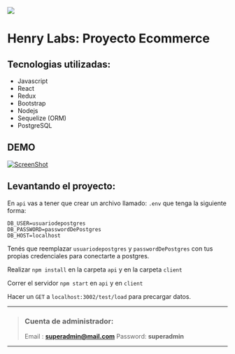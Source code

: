 <p align='left'>
    <img src='https://static.wixstatic.com/media/85087f_0d84cbeaeb824fca8f7ff18d7c9eaafd~mv2.png/v1/fill/w_160,h_30,al_c,q_85,usm_0.66_1.00_0.01/Logo_completo_Color_1PNG.webp' </img>
</p>

# Henry Labs: Proyecto Ecommerce

## Tecnologias utilizadas:

- Javascript
- React
- Redux
- Bootstrap
- Nodejs
- Sequelize (ORM)
- PostgreSQL

## DEMO

[![ScreenShot](http://i3.ytimg.com/vi/AGTYSIh4qmk/hqdefault.jpg)](https://youtu.be/AGTYSIh4qmk)

## Levantando el proyecto:

En `api` vas a tener que crear un archivo llamado: `.env` que tenga la siguiente forma:

```
DB_USER=usuariodepostgres
DB_PASSWORD=passwordDePostgres
DB_HOST=localhost
```

Tenés que reemplazar `usuariodepostgres` y `passwordDePostgres` con tus propias credenciales para conectarte a postgres.

Realizar `npm install` en la carpeta `api` y en la carpeta `client`

Correr el servidor `npm start` en `api` y en `client`

Hacer un `GET` a `localhost:3002/test/load` para precargar datos.

---

> ### Cuenta de administrador:
>
> Email : **superadmin@mail.com**
> Password: **superadmin**

---

